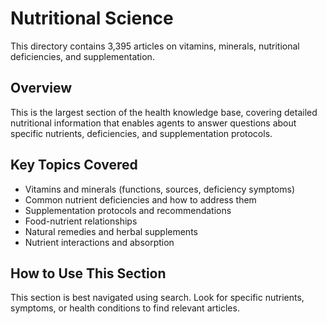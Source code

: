 # Nutritional Science

This directory contains 3,395 articles on vitamins, minerals, nutritional deficiencies, and supplementation.

## Overview

This is the largest section of the health knowledge base, covering detailed nutritional information that enables agents to answer questions about specific nutrients, deficiencies, and supplementation protocols.

## Key Topics Covered

- Vitamins and minerals (functions, sources, deficiency symptoms)
- Common nutrient deficiencies and how to address them
- Supplementation protocols and recommendations
- Food-nutrient relationships
- Natural remedies and herbal supplements
- Nutrient interactions and absorption

## How to Use This Section

This section is best navigated using search. Look for specific nutrients, symptoms, or health conditions to find relevant articles.
